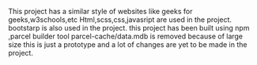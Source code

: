This project has a similar style of websites like geeks for geeks,w3schools,etc
Html,scss,css,javasript are used in the project.
bootstarp is also used in the project.
this project has been built using npm ,parcel builder tool
parcel-cache/data.mdb is removed because of large size
this is just a prototype and a lot of changes are yet to be made in the project.
